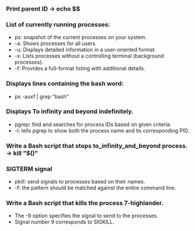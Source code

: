### Print parent ID -> echo $$   
   
### List of currently running processes:   
- ps: snapshot of the current processes on your system.   
- -a: Shows processes for all users.   
- -u: Displays detailed information in a user-oriented format.   
- -x: Lists processes without a controlling terminal (background processes).   
- -f: Provides a full-format listing with additional details.   
   
### Displays lines containing the bash word:   
- ps -auxf | grep "bash"   
   
### Displays To infinity and beyond indefinitely.
- pgrep: find and searches for process IDs based on given criteria.   
- -l: tells pgrep to show both the process name and its corresponding PID.   
   
### Write a Bash script that stops to_infinity_and_beyond process. -> kill "$(<PID>)"   
   
### SIGTERM signal   
- pkill: send signals to processes based on their names.   
- -f: the pattern should be matched against the entire command line.   
   
### Write a Bash script that kills the process 7-highlander.   
- The -9 option specifies the signal to send to the processes.   
- Signal number 9 corresponds to SIGKILL.   